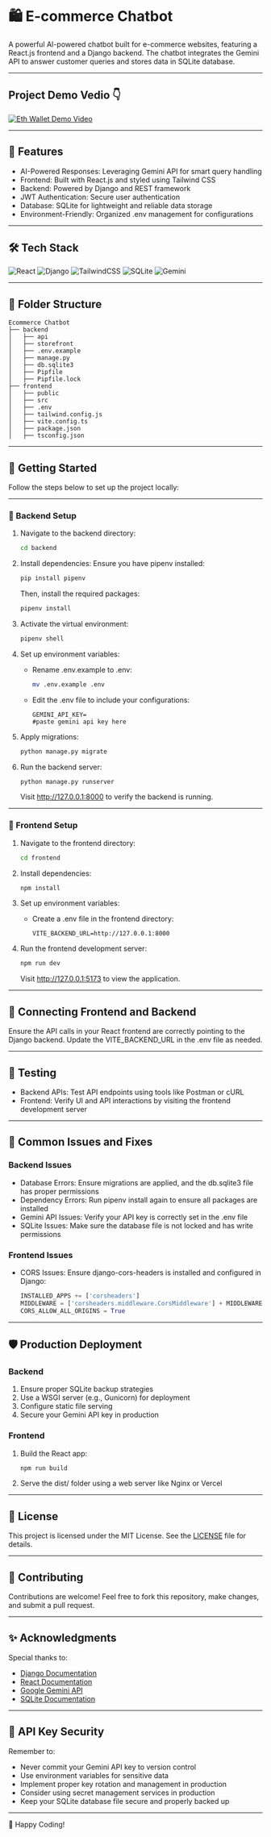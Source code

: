 # 🛍️ E-commerce Chatbot

A powerful AI-powered chatbot built for e-commerce websites, featuring a React.js frontend and a Django backend. The chatbot integrates the Gemini API to answer customer queries and stores data in SQLite database.

---
## Project Demo Vedio 👇
[![Eth Wallet Demo Video](https://img.youtube.com/vi/-1Wp-Tc36zE/0.jpg)](https://youtu.be/-1Wp-Tc36zE?si=Kb7Di0owZY-Gy4md)


---

## 🌟 Features

- AI-Powered Responses: Leveraging Gemini API for smart query handling
- Frontend: Built with React.js and styled using Tailwind CSS
- Backend: Powered by Django and REST framework
- JWT Authentication: Secure user authentication
- Database: SQLite for lightweight and reliable data storage
- Environment-Friendly: Organized .env management for configurations

---

## 🛠️ Tech Stack

![React](https://img.shields.io/badge/React-20232A?style=for-the-badge&logo=react&logoColor=61DAFB)
![Django](https://img.shields.io/badge/Django-092E20?style=for-the-badge&logo=django&logoColor=white)
![TailwindCSS](https://img.shields.io/badge/TailwindCSS-38B2AC?style=for-the-badge&logo=tailwind-css&logoColor=white)
![SQLite](https://img.shields.io/badge/SQLite-003B57?style=for-the-badge&logo=sqlite&logoColor=white)
![Gemini](https://img.shields.io/badge/Google_Gemini-4285F4?style=for-the-badge&logo=google&logoColor=white)

---

## 📂 Folder Structure

```
Ecommerce Chatbot
├── backend
│   ├── api
│   ├── storefront
│   ├── .env.example
│   ├── manage.py
│   ├── db.sqlite3
│   ├── Pipfile
│   ├── Pipfile.lock
├── frontend
│   ├── public
│   ├── src
│   ├── .env
│   ├── tailwind.config.js
│   ├── vite.config.ts
│   ├── package.json
│   ├── tsconfig.json
```

---

## 🚀 Getting Started

Follow the steps below to set up the project locally:

---

### 🔧 Backend Setup

1. Navigate to the backend directory:
   ```bash
   cd backend
   ```

2. Install dependencies:
   Ensure you have pipenv installed:
   ```bash
   pip install pipenv
   ```
   Then, install the required packages:
   ```bash
   pipenv install
   ```

3. Activate the virtual environment:
   ```bash
   pipenv shell
   ```

4. Set up environment variables:
   - Rename .env.example to .env:
     ```bash
     mv .env.example .env
     ```
   - Edit the .env file to include your configurations:
     ```env
     GEMINI_API_KEY=
     #paste gemini api key here
     ```

5. Apply migrations:
   ```bash
   python manage.py migrate
   ```

6. Run the backend server:
   ```bash
   python manage.py runserver
   ```
   Visit http://127.0.0.1:8000 to verify the backend is running.

---

### 🎨 Frontend Setup

1. Navigate to the frontend directory:
   ```bash
   cd frontend
   ```

2. Install dependencies:
   ```bash
   npm install
   ```

3. Set up environment variables:
   - Create a .env file in the frontend directory:
     ```env
     VITE_BACKEND_URL=http://127.0.0.1:8000
     
     ```

4. Run the frontend development server:
   ```bash
   npm run dev
   ```
   Visit http://127.0.0.1:5173 to view the application.

---

## 🔗 Connecting Frontend and Backend

Ensure the API calls in your React frontend are correctly pointing to the Django backend. Update the VITE_BACKEND_URL in the .env file as needed.

---

## 🧪 Testing

- Backend APIs: Test API endpoints using tools like Postman or cURL
- Frontend: Verify UI and API interactions by visiting the frontend development server

---

## 🐛 Common Issues and Fixes

### Backend Issues
- Database Errors: Ensure migrations are applied, and the db.sqlite3 file has proper permissions
- Dependency Errors: Run pipenv install again to ensure all packages are installed
- Gemini API Issues: Verify your API key is correctly set in the .env file
- SQLite Issues: Make sure the database file is not locked and has write permissions

### Frontend Issues
- CORS Issues: Ensure django-cors-headers is installed and configured in Django:
  ```python
  INSTALLED_APPS += ['corsheaders']
  MIDDLEWARE = ['corsheaders.middleware.CorsMiddleware'] + MIDDLEWARE
  CORS_ALLOW_ALL_ORIGINS = True
  ```

---

## 🛡️ Production Deployment

### Backend
1. Ensure proper SQLite backup strategies
2. Use a WSGI server (e.g., Gunicorn) for deployment
3. Configure static file serving
4. Secure your Gemini API key in production

### Frontend
1. Build the React app:
   ```bash
   npm run build
   ```
2. Serve the dist/ folder using a web server like Nginx or Vercel

---

## 📜 License

This project is licensed under the MIT License. See the [LICENSE](LICENSE) file for details.

---

## 🤝 Contributing

Contributions are welcome! Feel free to fork this repository, make changes, and submit a pull request.

---

## ✨ Acknowledgments

Special thanks to:
- [Django Documentation](https://docs.djangoproject.com)
- [React Documentation](https://reactjs.org)
- [Google Gemini API](https://ai.google.dev/docs)
- [SQLite Documentation](https://sqlite.org/docs.html)

---

## 🔐 API Key Security

Remember to:
- Never commit your Gemini API key to version control
- Use environment variables for sensitive data
- Implement proper key rotation and management in production
- Consider using secret management services in production
- Keep your SQLite database file secure and properly backed up

---

🎉 Happy Coding!
